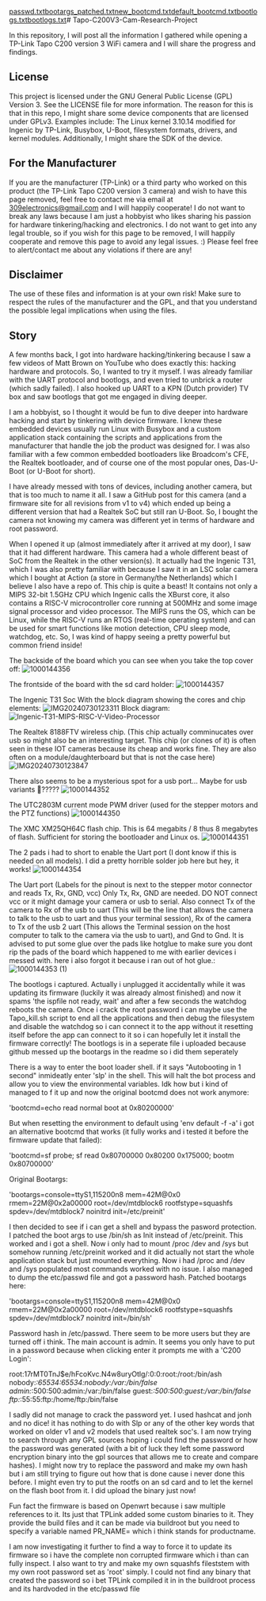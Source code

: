 [passwd.txt](https://github.com/user-attachments/files/16426704/passwd.txt)[bootargs_patched.txt](https://github.com/user-attachments/files/16426675/bootargs_patched.txt)[new_bootcmd.txt](https://github.com/user-attachments/files/16426651/new_bootcmd.txt)[default_bootcmd.txt](https://github.com/user-attachments/files/16426635/default_bootcmd.txt)[bootlogs.txt](https://github.com/user-attachments/files/16426597/bootlogs.txt)[bootlogs.txt](https://github.com/user-attachments/files/16426533/bootlogs.txt)# Tapo-C200V3-Cam-Research-Project

In this repository, I will post all the information I gathered while opening a TP-Link Tapo C200 version 3 WiFi camera and I will share the progress and findings.

## License

This project is licensed under the GNU General Public License (GPL) Version 3. See the LICENSE file for more information. The reason for this is that in this repo, I might share some device components that are licensed under GPLv3. Examples include: The Linux kernel 3.10.14 modified for Ingenic by TP-Link, Busybox, U-Boot, filesystem formats, drivers, and kernel modules. Additionally, I might share the SDK of the device.

## For the Manufacturer

If you are the manufacturer (TP-Link) or a third party who worked on this product (the TP-Link Tapo C200 version 3 camera) and wish to have this page removed, feel free to contact me via email at 309electronics@gmail.com and I will happily cooperate! I do not want to break any laws because I am just a hobbyist who likes sharing his passion for hardware tinkering/hacking and electronics. I do not want to get into any legal trouble, so if you wish for this page to be removed, I will happily cooperate and remove this page to avoid any legal issues. :) Please feel free to alert/contact me about any violations if there are any!

## Disclaimer

The use of these files and information is at your own risk! Make sure to respect the rules of the manufacturer and the GPL, and that you understand the possible legal implications when using the files.

## Story

A few months back, I got into hardware hacking/tinkering because I saw a few videos of Matt Brown on YouTube who does exactly this: hacking hardware and protocols. So, I wanted to try it myself. I was already familiar with the UART protocol and bootlogs, and even tried to unbrick a router (which sadly failed). I also hooked up UART to a KPN (Dutch provider) TV box and saw bootlogs that got me engaged in diving deeper.

I am a hobbyist, so I thought it would be fun to dive deeper into hardware hacking and start by tinkering with device firmware. I knew these embedded devices usually run Linux with Busybox and a custom application stack containing the scripts and applications from the manufacturer that handle the job the product was designed for. I was also familiar with a few common embedded bootloaders like Broadcom's CFE, the Realtek bootloader, and of course one of the most popular ones, Das-U-Boot (or U-Boot for short).

I have already messed with tons of devices, including another camera, but that is too much to name it all. I saw a GitHub post for this camera (and a firmware site for all revisions from v1 to v4) which ended up being a different version that had a Realtek SoC but still ran U-Boot. So, I bought the camera not knowing my camera was different yet in terms of hardware and root password.

When I opened it up (almost immediately after it arrived at my door), I saw that it had different hardware. This camera had a whole different beast of SoC from the Realtek in the other version(s). It actually had the Ingenic T31, which I was also pretty familiar with because I saw it in an LSC solar camera which I bought at Action (a store in Germany/the Netherlands) which I believe I also have a repo of. This chip is quite a beast! It contains not only a MIPS 32-bit 1.5GHz CPU which Ingenic calls the XBurst core, it also contains a RISC-V microcontroller core running at 500MHz and some image signal processor and video processor. The MIPS runs the OS, which can be Linux, while the RISC-V runs an RTOS (real-time operating system) and can be used for smart functions like motion detection, CPU sleep mode, watchdog, etc. So, I was kind of happy seeing a pretty powerful but common friend inside!


The backside of the board which you can see when you take the top cover off:
![1000144356](https://github.com/user-attachments/assets/c6e4cee3-9c50-4893-be3d-abfd11f0ee60)

The frontside of the board with the sd card holder:
![1000144357](https://github.com/user-attachments/assets/1bd5ec8d-7043-4399-8005-8b2ebd4ba042)


The Ingenic T31 Soc With the block diagram showing the cores and chip elements:
![IMG20240730123311](https://github.com/user-attachments/assets/6c22a935-b956-4bcf-8d64-7f0c0d113c06)
Block diagram:
![Ingenic-T31-MIPS-RISC-V-Video-Processor](https://github.com/user-attachments/assets/5c20e486-ac17-4bf4-b240-1351b4af31da)


The Realtek 8188FTV wireless chip. (This chip actually comminucates over usb so might also be an interesting target. This chip (or clones of it) is often seen in these IOT cameras because its cheap and works fine. They are also often on a module/daughterboard but that is not the case here)
![IMG20240730123847](https://github.com/user-attachments/assets/e714b2dc-4498-4f04-8fd6-d562469d493d)


There also seems to be a mysterious spot for a usb port... Maybe for usb variants 🤔?????
![1000144352](https://github.com/user-attachments/assets/03d8e03e-d62f-42f4-abad-5aa3c1048393)


The UTC2803M current mode PWM driver (used for the stepper motors and the PTZ functions)
![1000144350](https://github.com/user-attachments/assets/0de38db3-e698-4f3b-85c8-72508059fa0f)


The XMC XM25QH64C flash chip. This is 64 megabits / 8 thus 8 megabytes of flash. Sufficient for storing the bootloader and Linux os.
![1000144351](https://github.com/user-attachments/assets/7ab30ed1-dfbc-4cfa-89cb-125c0069ec55)


The 2 pads i had to short to enable the Uart port (I dont know if this is needed on all models). I did a pretty horrible solder job here but hey, it works!
![1000144354](https://github.com/user-attachments/assets/0d8e54bf-fd07-4d85-a0e3-a3fc26ff1d37)


The Uart port (Labels for the pinout is next to the stepper motor connector and reads Tx, Rx, GND, vcc) Only Tx, Rx, GND are needed. DO NOT connect vcc or it might damage your camera or usb to serial. Also connect Tx of the camera to Rx of the usb to uart (This will be the line that allows the camera to talk to the usb to uart and thus your terminal session), Rx of the camera to Tx of the usb 2 uart (This allows the Terminal session on the host computer to talk to the camera via the usb to uart), and Gnd to Gnd. It is advised to put some glue over the pads like hotglue to make sure you dont rip the pads of the board which happened to me with earlier devices i messed with. here i also forgot it because i ran out of hot glue.:
![1000144353 (1)](https://github.com/user-attachments/assets/0ba6a419-e921-4232-907d-10e0311594bd)


The bootlogs i captured. Actually i unplugged it accidentally while it was updating its firmware (luckily it was already almost finished) and now it spams 'the ispfile not ready, wait' and after a few seconds the watchdog reboots the camera. Once i crack the root password i can maybe use the Tapo_kill.sh script to end all the applications and then debug the filesystem and disable the watchdog so i can connect it to the app without it resetting itself before the app can connect to it so i can hopefully let it install the firmware correctly! The bootlogs is in a seperate file i uploaded because github messed up the bootargs in the readme so i did them seperately


There is a way to enter the boot loader shell. if it says "Autobooting in 1 second" inmideatly enter 'slp' in the shell. This will halt the bot process and allow you to view the environmental variables.
Idk how but i kind of managed to f it up and now the original bootcmd does not work anymore:

'bootcmd=echo read normal boot at 0x80200000'

But when resetting the environment to default using 'env default -f -a' i got an alternative bootcmd that works (it fully works and i tested it before the firmware update that failed):

'bootcmd=sf probe; sf read 0x80700000 0x80200 0x175000; bootm 0x80700000'

Original Bootargs:

'bootargs=console=ttyS1,115200n8 mem=42M@0x0 rmem=22M@0x2a00000 root=/dev/mtdblock6 rootfstype=squashfs spdev=/dev/mtdblock7 noinitrd init=/etc/preinit'


I then decided to see if i can get a shell and bypass the pasword protection. I patched the boot args to use /bin/sh as Init instead of /etc/preinit. This worked and i got a shell. Now i only had to mount /proc /dev and /sys but somehow running /etc/preinit worked and it did actually not start the whole application stack but just mounted everything. Now i had /proc and /dev and /sys populated most commands worked with no issue. I also managed to dump the etc/passwd file and got a password hash. Patched bootargs here:

'bootargs=console=ttyS1,115200n8 mem=42M@0x0 rmem=22M@0x2a00000 root=/dev/mtdblock6 rootfstype=squashfs spdev=/dev/mtdblock7 noinitrd init=/bin/sh'

Password hash in /etc/passwd. There seem to be more users but they are turned off i think. The main account is admin. It seems you only have to put in a password because when clicking enter it prompts me with a 'C200 Login':

root:$1$7rMT0TnJ$e/hFcoKvc.N4w8uryOtlg/:0:0:root:/root:/bin/ash
nobody:*:65534:65534:nobody:/var:/bin/false
admin:*:500:500:admin:/var:/bin/false
guest:*:500:500:guest:/var:/bin/false
ftp:*:55:55:ftp:/home/ftp:/bin/false

I sadly did not manage to crack the password yet. I used hashcat and jonh and no dice! it has nothing to do with Slp or any of the other key words that worked on older v1 and v2 models that used realtek soc's. I am now trying to search through any GPL sources hoping i could find the password or how the password was generated (with a bit of luck they left some password encryption binary into the gpl sources that allows me to create and compare hashes). I might now try to replace the password and make my own hash but i am still trying to figure out how that is done cause i never done this before. I might even try to put the rootfs on an sd card and to let the kernel on the flash boot from it. I did upload the binary just now!

 Fun fact the firmware is based on Openwrt because i saw multiple references to it. Its just that TPLink added some custom binaries to it. They provide the build files and it can be made via buildroot but you need to specify a variable named PR_NAME= which i think stands for productname. 

I am now investigating it further to find a way to force it to update its firmware so i have the complete non corrupted firmware which i than can fully inspect. I also want to try and make my own squashfs fileststem with my own root password set as 'root' simply. I could not find any binary that created the password so i bet TPLink compiled it in in the buildroot process and its hardvoded in the etc/passwd file










